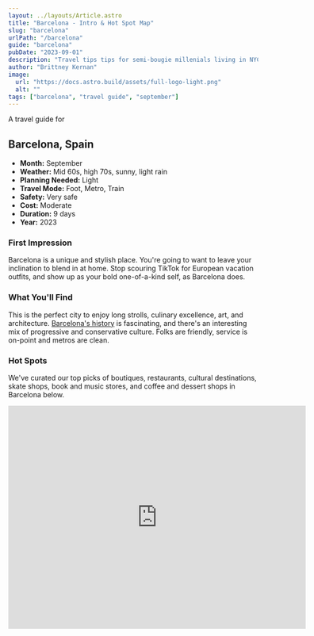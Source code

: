 ```yaml
---
layout: ../layouts/Article.astro
title: "Barcelona - Intro & Hot Spot Map"
slug: "barcelona"
urlPath: "/barcelona"
guide: "barcelona"
pubDate: "2023-09-01"
description: "Travel tips tips for semi-bougie millenials living in NYC, who will be traveling to Barcelona in the month of September."
author: "Brittney Kernan"
image:
  url: "https://docs.astro.build/assets/full-logo-light.png"
  alt: ""
tags: ["barcelona", "travel guide", "september"]
---
```


A travel guide for

## Barcelona, Spain

- **Month:** September
- **Weather:** Mid 60s, high 70s, sunny, light rain
- **Planning Needed:** Light
- **Travel Mode:** Foot, Metro, Train
- **Safety:** Very safe
- **Cost:** Moderate
- **Duration:** 9 days
- **Year:** 2023

### First Impression</h4>

Barcelona is a unique and stylish place. You're going to
want to leave your inclination to blend in at home. Stop
scouring TikTok for European vacation outfits, and show up
as your bold one-of-a-kind self, as Barcelona does.

### What You'll Find

This is the perfect city to enjoy long strolls, culinary
excellence, art, and architecture. [Barcelona's history](https://en.wikipedia.org/wiki/History_of_Barcelona) is fascinating, and there's an interesting mix of progressive and conservative culture. Folks are friendly, service is on-point and metros are clean.

### Hot Spots

We've curated our top picks of boutiques, restaurants,
cultural destinations, skate shops, book and music stores, and coffee and dessert shops in Barcelona below.

<iframe
src="https://www.google.com/maps/d/u/0/embed?mid=1os2iIcn02sp3VBhO1XpAFaje79X7hAE&ehbc=2E312F&noprof=1"
width="600"
height="450"
style="border:0"
loading="lazy"
allowfullscreen
title="Hot Spots in Barcelona"
referrerpolicy="no-referrer-when-downgrade"
></iframe>
